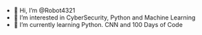 - 👋 Hi, I’m @Robot4321
- 👀 I’m interested in CyberSecurity, Python and Machine Learning
- 🌱 I’m currently learning Python. CNN and 100 Days of Code

<!---
Robot4321/Robot4321 is a ✨ special ✨ repository because its `README.md` (this file) appears on your GitHub profile.
You can click the Preview link to take a look at your changes.
--->
